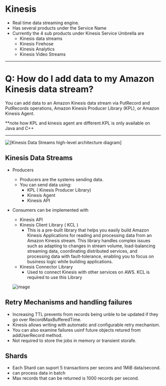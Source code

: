 # Kinesis 
- Real time data streaming engine.
- Has several products under the Service Name
- Currently the 4 sub products under Kinesis Service Umbrella are 
  - Kinesis data streams
  - Kinesis Firehose
  - Kinesis Analytics
  - Kinesis Video Streams

---

# Q: How do I add data to my Amazon Kinesis data stream?

You can add data to an Amazon Kinesis data stream via PutRecord and PutRecords operations, Amazon Kinesis Producer Library (KPL), or Amazon Kinesis Agent.

**note how KPL and kinesis agent are different.KPL is only available on Java and C++ 

---


![\[Kinesis Data Streams high-level architecture diagram\]](http://docs.aws.amazon.com/streams/latest/dev/images/architecture.png)
## Kinesis Data Streams
- Producers 
  - Producers are the systems sending data. 
  - You can send data using:
    - KPL ( Kinesis Producer Library) 
    - Kinesis Agent 
    - Kinesis API 
- Consumers can be implemented with 
  - Kinesis API
  - Kinesis Client Library ( KCL ) 
    - This is a pre-built library that helps you easily build Amazon Kinesis Applications for reading and processing data from an Amazon Kinesis stream. This library handles complex issues such as adapting to changes in stream volume, load-balancing streaming data, coordinating distributed services, and processing data with fault-tolerance, enabling you to focus on business logic while building applications. 
  - Kinesis Connector Library
    - Used to connect Kinesis with other services on AWS. KCL is required to use this Library 
  
  ![image](https://user-images.githubusercontent.com/22568316/64916473-3610f980-d76d-11e9-9b04-b9423327fbc2.png)


## Retry Mechanisms and handling failures 

- Increasing TTL prevents from records being unble to be updated if they go over RecordMaxBufferedTime. 
- Kinesis allows writing with automatic and configurable retry mechanism. 
- You can also examine failures usinf future objects retured from addUserRecord method. 
- Not required to store the jobs in memory or transient storafe. 

## Shards
- Each Shard can suport 5 transactions per secons and 1MiB data/second. 
- can process data in batch
- Max records that can be returned is 1000 records per second. 
